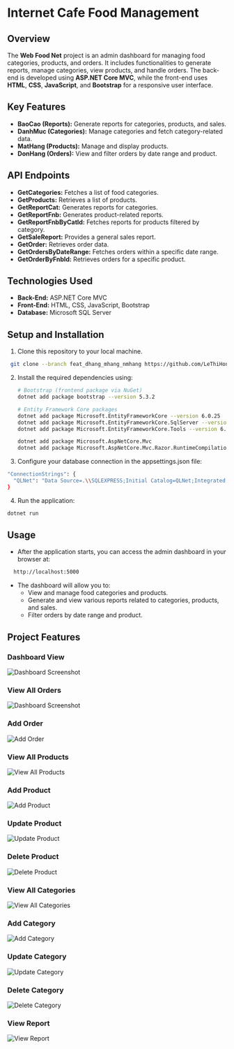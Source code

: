 # Internet Cafe Food Management
## Overview

The **Web Food Net** project is an admin dashboard for managing food categories, products, and orders. It includes functionalities to generate reports, manage categories, view products, and handle orders. 
The back-end is developed using **ASP.NET Core MVC**, 
while the front-end uses **HTML**, **CSS**, **JavaScript**, and **Bootstrap** for a responsive user interface.

## Key Features
- **BaoCao (Reports):** Generate reports for categories, products, and sales.
- **DanhMuc (Categories):** Manage categories and fetch category-related data.
- **MatHang (Products):** Manage and display products.
- **DonHang (Orders):** View and filter orders by date range and product.
  
## API Endpoints
- **GetCategories:** Fetches a list of food categories.
- **GetProducts:** Retrieves a list of products.
- **GetReportCat:** Generates reports for categories.
- **GetReportFnb:** Generates product-related reports.
- **GetReportFnbByCatId:** Fetches reports for products filtered by category.
- **GetSaleReport:** Provides a general sales report.
- **GetOrder:** Retrieves order data.
- **GetOrdersByDateRange:** Fetches orders within a specific date range.
- **GetOrderByFnbId:** Retrieves orders for a specific product.

## Technologies Used

- **Back-End:** ASP.NET Core MVC
- **Front-End:** HTML, CSS, JavaScript, Bootstrap
- **Database:** Microsoft SQL Server

## Setup and Installation

1. Clone this repository to your local machine.
  ```bash
   git clone --branch feat_dhang_mhang_nmhang https://github.com/LeThiHongNgot/Web_Food_Net.git
   ``` 
2. Install the required dependencies using:
   ```bash
   # Bootstrap (frontend package via NuGet)
   dotnet add package bootstrap --version 5.3.2

   # Entity Framework Core packages
   dotnet add package Microsoft.EntityFrameworkCore --version 6.0.25
   dotnet add package Microsoft.EntityFrameworkCore.SqlServer --version 6.0.25
   dotnet add package Microsoft.EntityFrameworkCore.Tools --version 6.0.25

   dotnet add package Microsoft.AspNetCore.Mvc
   dotnet add package Microsoft.AspNetCore.Mvc.Razor.RuntimeCompilation
   ```
3. Configure your database connection in the appsettings.json file:
  ```bash
  "ConnectionStrings": {
    "QLNet": "Data Source=.\\SQLEXPRESS;Initial Catalog=QLNet;Integrated Security=True"
  }
  ```
4. Run the application:
  ```bash
  dotnet run
  ```

## Usage
- After the application starts, you can access the admin dashboard in your browser at:
```bash
  http://localhost:5000
```
- The dashboard will allow you to:
  - View and manage food categories and products.
  - Generate and view various reports related to categories, products, and sales.
  - Filter orders by date range and product.

## Project Features

### Dashboard View
![Dashboard Screenshot](./images/dashboard.png)

### View All Orders
![Dashboard Screenshot](./images/view_all_orders.png)

### Add Order
![Add Order](./images/add_order.png)

### View All Products
![View All Products](./images/view_all_products.png)

### Add Product
![Add Product](./images/add_product.png)

### Update Product
![Update Product](./images/update_product.png)

### Delete Product
![Delete Product](./images/delete_product.png)

### View All Categories
![View All Categories](./images/view_all_categories.png)

### Add Category
![Add Category](./images/add_category.png)

### Update Category
![Update Category](./images/update_category.png)

### Delete Category
![Delete Category](./images/delete_category.png)

### View Report
![View Report](./images/view_report.png)
